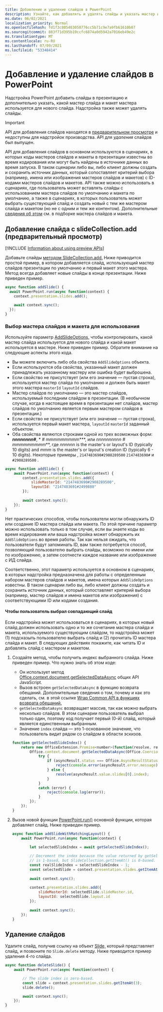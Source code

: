```yaml
---
title: Добавление и удаление слайдов в PowerPoint
description: Узнайте, как добавлять и удалять слайды и указать мастер и макет новых слайдов.
ms.date: 06/02/2021
localization_priority: Normal
ms.openlocfilehash: fd1f3c805483050776cc5b71c9e7a9fb61610b07
ms.sourcegitcommit: 883f71d395b19ccfc6874a0d5942a7016eb49e2c
ms.translationtype: MT
ms.contentlocale: ru-RU
ms.lasthandoff: 07/09/2021
ms.locfileid: "53348414"
---
```

# <a name="add-and-delete-slides-in-powerpoint"></a>Добавление и удаление слайдов в PowerPoint

Надстройка PowerPoint добавить слайды в презентацию и дополнительно указать, какой мастер слайда и макет мастера используется для нового слайда. Надстройка также может удалять слайды.

> [!IMPORTANT]
> API для добавления слайдов находятся в [предварительном просмотре](../reference/requirement-sets/powerpoint-preview-apis.md) и недоступны для надстройок производства. API для *удаления* слайдов был выпущен.

API для добавления слайдов в основном используются в сценариях, в которых коды мастеров слайдов и макеты в презентации известны во время кодирования или могут быть найдены в источнике данных во время запуска. В таком сценарии либо вы, либо клиент должны создать и сохранить источник данных, который сопоставляет критерий выбора (например, имена или изображения мастеров слайдов и макетов) с ID-кодами мастеров слайдов и макетов. API также можно использовать в сценариях, где пользователь может вставлять слайды с использованием мастера слайдов по умолчанию и макета по умолчанию, а также в сценариях, в которых пользователь может выбрать существующий слайд и создать новый с тем же мастером слайда и макетом (но не с одним и тем же контентом). Дополнительные [сведения об этом](#selecting-which-slide-master-and-layout-to-use) см. в подборке мастера слайдов и макета.

## <a name="add-a-slide-with-slidecollectionadd-preview"></a>Добавление слайда с slideCollection.add (предварительный просмотр)

[!INCLUDE [Information about using preview APIs](../includes/using-preview-apis-host.md)]

Добавьте слайды [методом SlideCollection.add.](/javascript/api/powerpoint/powerpoint.slidecollection#add_options_) Ниже приводится простой пример, в котором добавляется слайд, использующий мастер слайдов презентации по умолчанию и первый макет этого мастера. Метод всегда добавляет новые слайды в конце презентации. Ниже приведен пример.

```javascript
async function addSlide() {
  await PowerPoint.run(async function(context) {
    context.presentation.slides.add();

    await context.sync();
  });
}
```

### <a name="selecting-which-slide-master-and-layout-to-use"></a>Выбор мастера слайдов и макета для использования

Используйте параметр [AddSlideOptions,](/javascript/api/powerpoint/powerpoint.addslideoptions) чтобы контролировать, какой мастер слайда используется для нового слайда и какой макет используется в мастере. Ниже приведен пример. Обратите внимание на следующие аспекты этого кода.

- Вы можете включить либо оба свойства `AddSlideOptions` объекта.
- Если используются оба свойства, указанный макет должен принадлежать указанному мастеру или ошибка будет выброшена.
- Если свойство не присутствует (или его значение — пустая строка), используется мастер слайда по умолчанию и должен быть макет этого мастера `masterId` `layoutId` слайдов.
- Мастер слайдов по умолчанию — это мастер слайдов, используемый последним слайдом в презентации. (В необычном случае, когда в настоящее время в презентации нет слайдов, мастер слайдов по умолчанию является первым мастером слайдов в презентации.)
- Если свойство не присутствует (или его значение — пустая строка), используется первый макет мастера, `layoutId` `masterId` заданный объектом.
- Оба свойства являются строками одной из трех возможных форм: ***nnnnnnnn*#**, * *#* mmmmmmmmm***, или **_nnnnnnnnnn_ #* mmmmmmmmm***, где *nnnnnn* is the master's or layout's ID (typically 10 digits) and *mmm* is the master's or layout's creation ID (typically 6 - 10 digits). Некоторые примеры , `2147483690#2908289500` `2147483690#` и `#2908289500` .

```javascript
async function addSlide() {
    await PowerPoint.run(async function(context) {
        context.presentation.slides.add({
            slideMasterId: "2147483690#2908289500",
            layoutId: "2147483691#2499880"
        });
    
        await context.sync();
    });
}
```

Нет практических способов, чтобы пользователи могли обнаружить ID или создание ID мастера слайда или макета. По этой причине параметр можно использовать только в том случае, если вы знаете коды во время кодирования или ваша надстройка может обнаружить их `AddSlideOptions` во время работы. Так как нельзя ожидать, что пользователи будут запоминать ID, вам также потребуется способ, позволяющий пользователю выбрать слайды, возможно по имени или по изображению, а затем соотнести каждое название или изображение с ИД слайда.

Соответственно, этот параметр используется в основном в сценариях, в которых надстройка предназначена для работы с определенным набором мастеров слайдов и макетов, имена которых `AddSlideOptions` известны. В таком сценарии либо вы, либо клиент должны создать и сохранить источник данных, который сопоставляет критерий выбора (например, мастер слайдов и имена макетов или изображения) с соответствующими ID или кодами создания.

#### <a name="have-the-user-choose-a-matching-slide"></a>Чтобы пользователь выбрал совпадающий слайд

Если надстройка может использоваться в сценариях, в которых новый слайд должен использовать одно  и то же сочетание мастера слайда и макета, используемого существующим слайдом, то надстройка может (1) подсказыть пользователю выбрать слайд и (2) прочитать ID мастера слайда и макет. В следующих действиях покажите, как читать ID и добавлять слайд с мастером и макетом.

1. Создайте метод, чтобы получить индекс выбранного слайда. Ниже приведен пример. Что нужно знать об этом коде:

    - Он использует метод [Office.context.document.getSelectedDataAsync](/javascript/api/office/office.document#getSelectedDataAsync_coercionType__callback_) общих API JavaScript.
    - Вызов встроен `getSelectedDataAsync` в функцию возврата обещаний. Дополнительные сведения о том, почему и как это сделать, см. в этой ссылке [Wrap Common API в функциях возврата обещаний.](../develop/asynchronous-programming-in-office-add-ins.md#wrap-common-apis-in-promise-returning-functions)
    - `getSelectedDataAsync` возвращает массив, так как можно выбрать несколько слайдов. В этом сценарии пользователь выбрал только один, поэтому код получает первый (0-й) слайд, который является единственным выбранным.
    - Значение `index` слайда — это 1-основанное значение, что пользователь видит рядом со слайдом в области эскизов.

    ```javascript
    function getSelectedSlideIndex() {
        return new OfficeExtension.Promise<number>(function(resolve, reject) {
            Office.context.document.getSelectedDataAsync(Office.CoercionType.SlideRange, function(asyncResult) {
                try {
                    if (asyncResult.status === Office.AsyncResultStatus.Failed) {
                        reject(console.error(asyncResult.error.message));
                    } else {
                        resolve(asyncResult.value.slides[0].index);
                    }
                } 
                catch (error) {
                    reject(console.log(error));
                }
            });
        });
    }
    ```

2. Вызов новой функции [PowerPoint.run()](/javascript/api/powerpoint#PowerPoint_run_batch_) основной функции, которая добавляет слайд. Ниже приведен пример.

    ```javascript
    async function addSlideWithMatchingLayout() {
        await PowerPoint.run(async function(context) {
    
            let selectedSlideIndex = await getSelectedSlideIndex();
        
            // Decrement the index because the value returned by getSelectedSlideIndex()
            // is 1-based, but SlideCollection.getItemAt() is 0-based.
            const realSlideIndex = selectedSlideIndex - 1;
            const selectedSlide = context.presentation.slides.getItemAt(realSlideIndex).load("slideMaster/id, layout/id");
        
            await context.sync();
        
            context.presentation.slides.add({
                slideMasterId: selectedSlide.slideMaster.id,
                layoutId: selectedSlide.layout.id
            });
        
            await context.sync();
        });
    }
    ```

## <a name="delete-slides"></a>Удаление слайдов

Удалите слайд, получив ссылку на объект [Slide,](/javascript/api/powerpoint/powerpoint.slide) который представляет слайд, и позвоните по `Slide.delete` методу. Ниже приводится пример удаления 4-го слайда.

```javascript
async function deleteSlide() {
    await PowerPoint.run(async function(context) {

        // The slide index is zero-based. 
        const slide = context.presentation.slides.getItemAt(3);
        slide.delete();

        await context.sync();
    });
}
```
